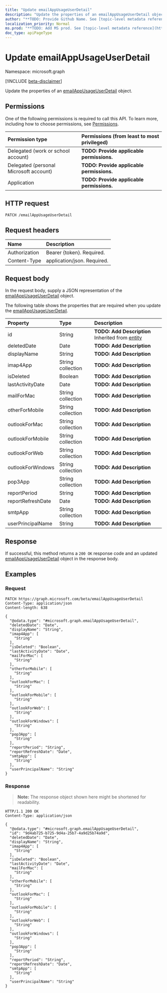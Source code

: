 ```yaml
---
title: "Update emailAppUsageUserDetail"
description: "Update the properties of an emailAppUsageUserDetail object."
author: "**TODO: Provide Github Name. See [topic-level metadata reference](https://msgo.azurewebsites.net/add/document/guidelines/metadata.html#topic-level-metadata)**"
localization_priority: Normal
ms.prod: "**TODO: Add MS prod. See [topic-level metadata reference](https://msgo.azurewebsites.net/add/document/guidelines/metadata.html#topic-level-metadata)**"
doc_type: apiPageType
---
```


# Update emailAppUsageUserDetail
Namespace: microsoft.graph

[!INCLUDE [beta-disclaimer](../../includes/beta-disclaimer.md)]

Update the properties of an [emailAppUsageUserDetail](../resources/emailappusageuserdetail.md) object.

## Permissions
One of the following permissions is required to call this API. To learn more, including how to choose permissions, see [Permissions](/graph/permissions-reference).

|Permission type|Permissions (from least to most privileged)|
|:---|:---|
|Delegated (work or school account)|**TODO: Provide applicable permissions.**|
|Delegated (personal Microsoft account)|**TODO: Provide applicable permissions.**|
|Application|**TODO: Provide applicable permissions.**|

## HTTP request

<!-- {
  "blockType": "ignored"
}
-->
``` http
PATCH /emailAppUsageUserDetail
```

## Request headers
|Name|Description|
|:---|:---|
|Authorization|Bearer {token}. Required.|
|Content-Type|application/json. Required.|

## Request body
In the request body, supply a JSON representation of the [emailAppUsageUserDetail](../resources/emailappusageuserdetail.md) object.

The following table shows the properties that are required when you update the [emailAppUsageUserDetail](../resources/emailappusageuserdetail.md).

|Property|Type|Description|
|:---|:---|:---|
|id|String|**TODO: Add Description** Inherited from [entity](../resources/entity.md)|
|deletedDate|Date|**TODO: Add Description**|
|displayName|String|**TODO: Add Description**|
|imap4App|String collection|**TODO: Add Description**|
|isDeleted|Boolean|**TODO: Add Description**|
|lastActivityDate|Date|**TODO: Add Description**|
|mailForMac|String collection|**TODO: Add Description**|
|otherForMobile|String collection|**TODO: Add Description**|
|outlookForMac|String collection|**TODO: Add Description**|
|outlookForMobile|String collection|**TODO: Add Description**|
|outlookForWeb|String collection|**TODO: Add Description**|
|outlookForWindows|String collection|**TODO: Add Description**|
|pop3App|String collection|**TODO: Add Description**|
|reportPeriod|String|**TODO: Add Description**|
|reportRefreshDate|Date|**TODO: Add Description**|
|smtpApp|String collection|**TODO: Add Description**|
|userPrincipalName|String|**TODO: Add Description**|



## Response

If successful, this method returns a `200 OK` response code and an updated [emailAppUsageUserDetail](../resources/emailappusageuserdetail.md) object in the response body.

## Examples

### Request
<!-- {
  "blockType": "request",
  "name": "update_emailappusageuserdetail"
}
-->
``` http
PATCH https://graph.microsoft.com/beta/emailAppUsageUserDetail
Content-Type: application/json
Content-length: 638

{
  "@odata.type": "#microsoft.graph.emailAppUsageUserDetail",
  "deletedDate": "Date",
  "displayName": "String",
  "imap4App": [
    "String"
  ],
  "isDeleted": "Boolean",
  "lastActivityDate": "Date",
  "mailForMac": [
    "String"
  ],
  "otherForMobile": [
    "String"
  ],
  "outlookForMac": [
    "String"
  ],
  "outlookForMobile": [
    "String"
  ],
  "outlookForWeb": [
    "String"
  ],
  "outlookForWindows": [
    "String"
  ],
  "pop3App": [
    "String"
  ],
  "reportPeriod": "String",
  "reportRefreshDate": "Date",
  "smtpApp": [
    "String"
  ],
  "userPrincipalName": "String"
}
```


### Response
>**Note:** The response object shown here might be shortened for readability.
<!-- {
  "blockType": "response",
  "truncated": true
}
-->
``` http
HTTP/1.1 200 OK
Content-Type: application/json

{
  "@odata.type": "#microsoft.graph.emailAppUsageUserDetail",
  "id": "9d4ab725-b725-9d4a-25b7-4a9d25b74a9d",
  "deletedDate": "Date",
  "displayName": "String",
  "imap4App": [
    "String"
  ],
  "isDeleted": "Boolean",
  "lastActivityDate": "Date",
  "mailForMac": [
    "String"
  ],
  "otherForMobile": [
    "String"
  ],
  "outlookForMac": [
    "String"
  ],
  "outlookForMobile": [
    "String"
  ],
  "outlookForWeb": [
    "String"
  ],
  "outlookForWindows": [
    "String"
  ],
  "pop3App": [
    "String"
  ],
  "reportPeriod": "String",
  "reportRefreshDate": "Date",
  "smtpApp": [
    "String"
  ],
  "userPrincipalName": "String"
}
```

